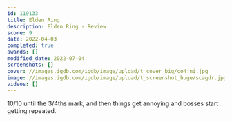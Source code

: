 ```yaml
---
id: 119133
title: Elden Ring
description: Elden Ring - Review
score: 9
date: 2022-04-03
completed: true
awards: []
modified_date: 2022-07-04
screenshots: []
cover: //images.igdb.com/igdb/image/upload/t_cover_big/co4jni.jpg
image: //images.igdb.com/igdb/image/upload/t_screenshot_huge/scagdr.jpg
videos: []
---
```

10/10 until the 3/4ths mark, and then things get annoying and bosses start getting repeated.